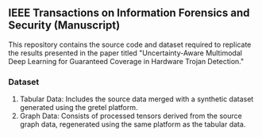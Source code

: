 ## IEEE Transactions on Information Forensics and Security (Manuscript)

This repository contains the source code and dataset required to replicate the results presented in the paper titled "Uncertainty-Aware Multimodal Deep Learning for Guaranteed Coverage in Hardware Trojan Detection."

### Dataset
1. Tabular Data: Includes the source data merged with a synthetic dataset generated using the gretel platform.
2. Graph Data: Consists of processed tensors derived from the source graph data, regenerated using the same platform as the tabular data.
